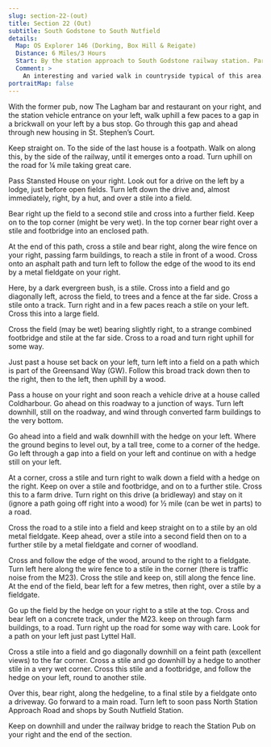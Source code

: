 ```yaml
---
slug: section-22-(out)
title: Section 22 (Out)
subtitle: South Godstone to South Nutfield
details:
  Map: OS Explorer 146 (Dorking, Box Hill & Reigate)
  Distance: 6 Miles/3 Hours
  Start: By the station approach to South Godstone railway station. Parking on road around the village.
  Comment: >
    An interesting and varied walk in countryside typical of this area. There are many stiles and in a lowlying area you should be prepared for some mud and boggy patches after periods of rain.
portraitMap: false
---
```

With the former pub, now The Lagham bar and restaurant on your right, and the station vehicle entrance on your left, walk uphill a few paces to a gap in a brickwall on your left by a bus stop. Go through this gap and ahead through new housing in St. Stephen’s Court.

Keep straight on. To the side of the last house is a footpath. Walk on along this, by the side of the railway, until it emerges onto a road. Turn uphill on the road for ¼ mile taking great care.

Pass Stansted House on your right. Look out for a drive on the left by a lodge, just before open fields. Turn left down the drive and, almost immediately, right, by a hut, and over a stile into a field.

Bear right up the field to a second stile and cross into a further field. Keep on to the top corner (might be very wet). In the top corner bear right over a stile and footbridge into an enclosed path.

At the end of this path, cross a stile and bear right, along the wire fence on your right, passing farm buildings, to reach a stile in front of a wood. Cross onto an asphalt path and turn left to follow the edge of the wood to its end by a metal fieldgate on your right.

Here, by a dark evergreen bush, is a stile. Cross into a field and go diagonally left, across the field, to trees and a fence at the far side. Cross a stile onto a track. Turn right and in a few paces reach a stile on your left. Cross this into a large field.

Cross the field (may be wet) bearing slightly right, to a strange combined footbridge and stile at the far side. Cross to a road and turn right uphill for some way.

Just past a house set back on your left, turn left into a field on a path which is part of the Greensand Way (GW). Follow this broad track down then to the right, then to the left, then uphill by a wood.

Pass a house on your right and soon reach a vehicle drive at a house called Coldharbour. Go ahead on this roadway to a junction of ways. Turn left downhill, still on the roadway, and wind through converted farm buildings to the very bottom.

Go ahead into a field and walk downhill with the hedge on your left. Where the ground begins to level out, by a tall tree, come to a corner of the hedge. Go left through a gap into a field on your left and continue on with a hedge still on your left.

At a corner, cross a stile and turn right to walk down a field with a hedge on the right. Keep on over a stile and footbridge, and on to a further stile. Cross this to a farm drive. Turn right on this drive (a bridleway) and stay on it (ignore a path going off right into a wood) for ½ mile (can be wet in parts) to a road.

Cross the road to a stile into a field and keep straight on to a stile by an old metal fieldgate. Keep ahead, over a stile into a second field then on to a further stile by a metal fieldgate and corner of woodland.

Cross and follow the edge of the wood, around to the right to a fieldgate. Turn left here along the wire fence to a stile in the corner (there is traffic noise from the M23). Cross the stile and keep on, still along the fence line. At the end of the field, bear left for a few metres, then right, over a stile by a fieldgate.

Go up the field by the hedge on your right to a stile at the top. Cross and bear left on a concrete track, under the M23. keep on through farm buildings, to a road. Turn right up the road for some way with care. Look for a path on your left just past Lyttel Hall.

Cross a stile into a field and go diagonally downhill on a feint path (excellent views) to the far corner. Cross a stile and go downhill by a hedge to another stile in a very wet corner. Cross this stile and a footbridge, and follow the hedge on your left, round to another stile.

Over this, bear right, along the hedgeline, to a final stile by a fieldgate onto a driveway. Go forward to a main road. Turn left to soon pass North Station Approach Road and shops by South Nutfield Station.

Keep on downhill and under the railway bridge to reach the Station Pub on your right and the end of the section.

